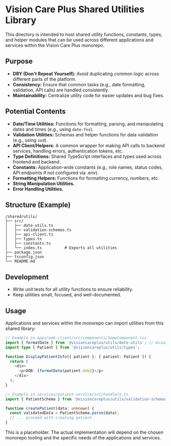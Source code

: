 
# Vision Care Plus Shared Utilities Library

This directory is intended to host shared utility functions, constants, types, and helper modules that can be used across different applications and services within the Vision Care Plus monorepo.

## Purpose

-   **DRY (Don't Repeat Yourself):** Avoid duplicating common logic across different parts of the platform.
-   **Consistency:** Ensure that common tasks (e.g., date formatting, validation, API calls) are handled consistently.
-   **Maintainability:** Centralize utility code for easier updates and bug fixes.

## Potential Contents

-   **Date/Time Utilities:** Functions for formatting, parsing, and manipulating dates and times (e.g., using `date-fns`).
-   **Validation Utilities:** Schemas and helper functions for data validation (e.g., using `zod`).
-   **API Client/Helpers:** A common wrapper for making API calls to backend services, handling errors, authentication tokens, etc.
-   **Type Definitions:** Shared TypeScript interfaces and types used across frontend and backend.
-   **Constants:** Application-wide constants (e.g., role names, status codes, API endpoints if not configured via .env).
-   **Formatting Helpers:** Functions for formatting currency, numbers, etc.
-   **String Manipulation Utilities.**
-   **Error Handling Utilities.**

## Structure (Example)

```
/shared/utils/
├── src/
│   ├── date-utils.ts
│   ├── validation-schemas.ts
│   ├── api-client.ts
│   ├── types.ts
│   ├── constants.ts
│   └── index.ts          # Exports all utilities
├── package.json
├── tsconfig.json
└── README.md
```

## Development

-   Write unit tests for all utility functions to ensure reliability.
-   Keep utilities small, focused, and well-documented.

## Usage

Applications and services within the monorepo can import utilities from this shared library:

```typescript
// Example in apps/web-client/src/components/SomeComponent.tsx
import { formatDate } from '@visioncareplus/utils/date-utils'; // Assuming @visioncareplus scope
import type { Patient } from '@visioncareplus/utils/types';

function DisplayPatientInfo({ patient }: { patient: Patient }) {
  return (
    <div>
      <p>DOB: {formatDate(patient.dob)}</p>
    </div>
  );
}

// Example in services/patient-service/src/handlers.ts
import { PatientSchema } from '@visioncareplus/utils/validation-schemas';

function createPatient(data: unknown) {
  const validatedData = PatientSchema.parse(data);
  // ... proceed with creating patient
}
```

This is a placeholder. The actual implementation will depend on the chosen monorepo tooling and the specific needs of the applications and services.
